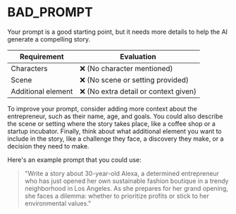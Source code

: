 # BAD_PROMPT 
Your prompt is a good starting point, but it needs more details to help the AI generate a compelling story. 

| Requirement | Evaluation |
|-------------|------------|
| Characters | ❌ (No character mentioned) |
| Scene | ❌ (No scene or setting provided) |
| Additional element | ❌ (No extra detail or context given) |

To improve your prompt, consider adding more context about the entrepreneur, such as their name, age, and goals. You could also describe the scene or setting where the story takes place, like a coffee shop or a startup incubator. Finally, think about what additional element you want to include in the story, like a challenge they face, a discovery they make, or a decision they need to make.

Here's an example prompt that you could use:

> "Write a story about 30-year-old Alexa, a determined entrepreneur who has just opened her own sustainable fashion boutique in a trendy neighborhood in Los Angeles. As she prepares for her grand opening, she faces a dilemma: whether to prioritize profits or stick to her environmental values."